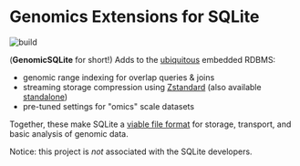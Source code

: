 # Genomics Extensions for SQLite

![build](https://github.com/mlin/GenomicSQLite/workflows/build/badge.svg?branch=main)

(**GenomicSQLite** for short!) Adds to the [ubiquitous](https://www.sqlite.org/mostdeployed.html) embedded RDBMS:

* genomic range indexing for overlap queries & joins
* streaming storage compression using [Zstandard](https://facebook.github.io/zstd/) (also available [standalone](https://github.com/mlin/sqlite_zstd_vfs))
* pre-tuned settings for "omics" scale datasets

Together, these make SQLite a [viable file format](https://www.sqlite.org/appfileformat.html) for storage, transport, and basic analysis of genomic data.

Notice: this project is *not* associated with the SQLite developers.
